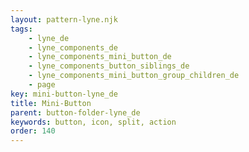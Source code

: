 ```yaml
---
layout: pattern-lyne.njk
tags: 
    - lyne_de
    - lyne_components_de
    - lyne_components_mini_button_de
    - lyne_components_button_siblings_de
    - lyne_components_mini_button_group_children_de
    - page
key: mini-button-lyne_de
title: Mini-Button
parent: button-folder-lyne_de
keywords: button, icon, split, action
order: 140
---
```

